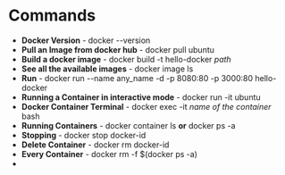 # Commands
- **Docker Version** - docker --version
- **Pull an Image from docker hub** - docker pull ubuntu
- **Build a docker image** - docker build -t hello-docker *path*
- **See all the available images** - docker image ls
- **Run** - docker run --name any_name -d -p 8080:80 -p 3000:80 hello-docker
- **Running a Container in interactive mode** - docker run -it ubuntu
- **Docker Container Terminal** - docker exec -it _name of the container_ bash
- **Running Containers** - docker container ls __or__ docker ps -a
- **Stopping** - docker stop docker-id
- **Delete Container** - docker rm docker-id
- **Every Container** - docker rm -f $(docker ps -a)
- 